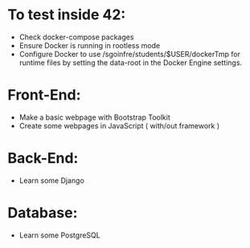 # To test inside 42:
- Check docker-compose packages
- Ensure Docker is running in rootless mode
- Configure Docker to use /sgoinfre/students/$USER/dockerTmp for runtime files by setting the data-root in the Docker Engine settings.

# Front-End:
- Make a basic webpage with Bootstrap Toolkit
- Create some webpages in JavaScript ( with/out framework )

# Back-End:
- Learn some Django

# Database:
- Learn some PostgreSQL